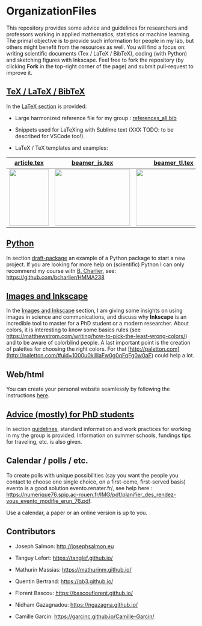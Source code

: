 # OrganizationFiles

This repository provides some advice and guidelines for researchers and professors working in applied mathematics, statistics or machine learning. The primal objective is to provide such information for people in my lab, but others might benefit from the resources as well.
You will find a focus on: writing scientific documents (Tex / LaTeX / BibTeX), coding (with Python) and sketching figures with Inkscape.
Feel free to fork the repository (by clicking **Fork** in the top-right corner of the page) and submit pull-request to improve it.


## [TeX / LaTeX / BibTeX](tex/)
In the [LaTeX section](tex/) is provided:

- Large harmonized reference file for my group : [references_all.bib](tex/biblio/references_all.bib)

- Snippets used for LaTeXing with Sublime text (XXX TODO: to be described for VSCode too!).

- LaTeX / TeX templates and examples:

|[article.tex](tex/draft-article/article.tex)|[beamer_js.tex](tex/draft-beamer/beamer_js.tex) | [beamer_tl.tex](tex/draft-beamer/beamer_tl.tex) | [exam.tex](tex/draft-exam/exam.tex)| [scribe.tex](tex/draft-scribe/scribe.tex) |
| ----------- | ----------- | ----------- |----------- |----------- |
|[<img src="sharedimages/article.png" width="105" height="150">](tex/draft-article/article.tex)|[<img src="sharedimages/beamer_js.png" width="200" height="150">](tex/draft-beamer/beamer_js.tex)|[<img src="sharedimages/beamer_tl.png" width="200" height="150">](tex/draft-beamer/beamer_tl.tex)|[<img src="sharedimages/examen.png" width="105" height="150">](tex/draft-exam/exam.tex)|[<img src="sharedimages/scribe.png" width="105" height="150">](tex/draft-scribe/scribe.tex)|


## [Python](python/draft-package/)
In section [draft-package](python/draft-package/)
an example of a Python package
 to start a new project.
If you are looking for more help on (scientific) Python I can only recommend my course with [B. Charlier](https://imag.umontpellier.fr/~charlier), see: https://github.com/bcharlier/HMMA238


## [Images and Inkscape](inkscape/)
In the [Images and Inkscape](inkscape/) section, I am giving some insights on using images in science and communications, and discuss why **Inkscape** is an incredible tool to master for a PhD student or a modern researcher.
About colors, it is interesting to know some basics rules (see https://matthewstrom.com/writing/how-to-pick-the-least-wrong-colors/) and to be aware of colorblind people.
A last important point is the creation of palettes for choosing the right colors. For that [http://paletton.com](http://paletton.com/#uid=1000u0kllllaFw0g0qFqFg0w0aF) could help a lot.

## Web/html
You can create your personal website seamlessly by following the instructions [here](https://wowchemy.com/templates/).


## [Advice (mostly) for PhD students](guidelines/)
In section [guidelines](guidelines/), standard information and work practices for working in my the group is provided. Information on summer schools, fundings tips for traveling, etc. is also given.

## Calendar / polls / etc. 

To create polls with unique possibilities (say you want the people you contact to choose one single choice, on a first-come, first-served basis) evento is a good solution evento.renater.fr/, see help here : https://numerique76.spip.ac-rouen.fr/IMG/pdf/planifier_des_rendez-vous_evento_modifie_erun_76.pdf.

Use a calendar, a paper or an online version is up to you.

## Contributors

- Joseph Salmon: http://josephsalmon.eu

- Tanguy Lefort: https://tanglef.github.io/

- Mathurin Massias: https://mathurinm.github.io/

- Quentin Bertrand: https://qb3.github.io/

- Florent Bascou: https://bascouflorent.github.io/

- Nidham Gazagnadou: https://ngazagna.github.io/

- Camille Garcin: https://garcinc.github.io/Camille-Garcin/

